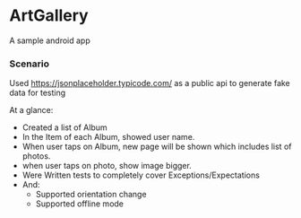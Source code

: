 # ArtGallery
A sample android app

### Scenario
Used https://jsonplaceholder.typicode.com/ as a public api to generate fake data for testing

At a glance:

- Created a list of Album
- In the Item of each Album, showed user name.
- When user taps on Album, new page will be shown which includes list of photos.
- when user taps on photo, show image bigger.
- Were Written tests to completely cover Exceptions/Expectations
- And: 
    - Supported orientation change
    - Supported offline mode